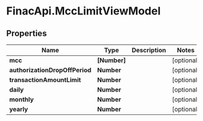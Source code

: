 # FinacApi.MccLimitViewModel

## Properties
Name | Type | Description | Notes
------------ | ------------- | ------------- | -------------
**mcc** | **[Number]** |  | [optional] 
**authorizationDropOffPeriod** | **Number** |  | [optional] 
**transactionAmountLimit** | **Number** |  | [optional] 
**daily** | **Number** |  | [optional] 
**monthly** | **Number** |  | [optional] 
**yearly** | **Number** |  | [optional] 
